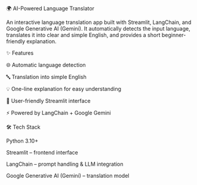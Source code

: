 🌍 AI-Powered Language Translator

An interactive language translation app built with Streamlit, LangChain, and Google Generative AI (Gemini).
It automatically detects the input language, translates it into clear and simple English, and provides a short beginner-friendly explanation.

✨ Features

🌐 Automatic language detection

🔤 Translation into simple English

💡 One-line explanation for easy understanding

🎨 User-friendly Streamlit interface

⚡ Powered by LangChain + Google Gemini

🛠️ Tech Stack

Python 3.10+

Streamlit – frontend interface

LangChain – prompt handling & LLM integration

Google Generative AI (Gemini) – translation model

